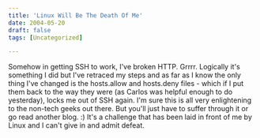 ```yaml
---
title: 'Linux Will Be The Death Of Me'
date: 2004-05-20
draft: false
tags: [Uncategorized]

---
```


Somehow in getting SSH to work, I've broken HTTP. Grrrr. Logically it's something I did but I've retraced my steps and as far as I know the only thing I've changed is the hosts.allow and hosts.deny files - which if I put them back to the way they were (as Carlos was helpful enough to do yesterday), locks me out of SSH again. I'm sure this is all very enlightening to the non-tech geeks out there. But you'll just have to suffer through it or go read another blog. :) It's a challenge that has been laid in front of me by Linux and I can't give in and admit defeat.